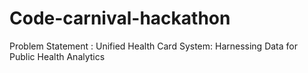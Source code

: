 # Code-carnival-hackathon
Problem Statement : Unified Health Card System: Harnessing Data for Public Health Analytics
